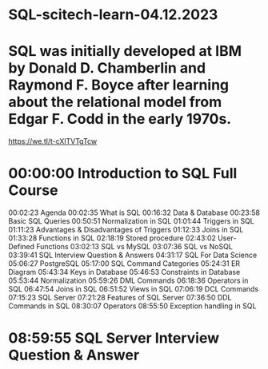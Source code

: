 # SQL-scitech-learn-04.12.2023
# SQL was initially developed at IBM by Donald D. Chamberlin and Raymond F. Boyce after learning about the relational model from Edgar F. Codd in the early 1970s.

https://we.tl/t-cXlTVTgTcw

# 00:00:00 Introduction to SQL Full Course 
00:02:23 Agenda
00:02:35 What is SQL
00:16:32 Data & Database
00:23:58 Basic SQL Queries
00:50:51 Normalization in SQL
01:01:44 Triggers in SQL
01:11:23 Advantages & Disadvantages of Triggers
01:12:33 Joins in SQL
01:33:28 Functions in SQL
02:18:19 Stored procedure
02:43:02 User-Defined Functions
03:02:13 SQL vs MySQL
03:07:36 SQL vs NoSQL
03:39:41 SQL Interview Question & Answers 
04:31:17 SQL For Data Science
05:06:27 PostgreSQL
05:17:00 SQL Command Categories
05:24:31 ER Diagram
05:43:34 Keys in Database
05:46:53 Constraints in Database
05:53:44 Normalization
05:59:26 DML Commands
06:18:36 Operators in SQL
06:47:54 Joins in SQL
06:51:52 Views in SQL
07:06:19 DCL Commands 
07:15:23 SQL Server
07:21:28 Features of SQL Server
07:36:50 DDL Commands in SQL
08:30:07 Operators
08:55:50 Exception handling in SQL
# 08:59:55 SQL Server Interview Question & Answer #






